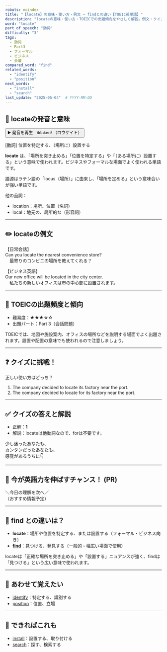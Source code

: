```yaml
---
robots: noindex
title: "【locate】の意味・使い方・例文 ― findとの違い【TOEIC英単語】"
description: "locateの意味・使い方・TOEICでの出題傾向をやさしく解説。例文・クイズ付きでfindとの違いもわかりやすく学べます。"
word: "locate"
part_of_speech: "動詞"
difficulty: "3"
tags:
  - 動詞
  - Part3
  - フォーマル
  - ビジネス
  - 会議
compared_word: "find"
related_words:
  - "identify"
  - "position"
next_words:
  - "install"
  - "search"
last_update: "2025-05-04"  # YYYY-MM-DD
---
```


## 🔰 locateの発音と意味

<button class="play-audio" onclick="playTTS('locate')">
  <span class="play-audio-main">
    ▶️ 発音を再生　/lóʊkeɪt/
  </span>
  <span class="play-audio-sub">
    （ロウケイト）
  </span>
</button>

[動詞] 位置を特定する、（場所に）設置する

**locate** は、「場所を突き止める」「位置を特定する」や「（ある場所に）設置する」という意味で使われます。ビジネスやフォーマルな場面でよく使われる単語です。

語源はラテン語の「locus（場所）」に由来し、「場所を定める」という意味合いが強い単語です。

他の品詞：  
- location：場所、位置（名詞）
- local：地元の、局所的な（形容詞）

---

## ✏️ locateの例文

【日常会話】  
Can you locate the nearest convenience store?  
　最寄りのコンビニの場所を教えてくれる？

【ビジネス英語】  
Our new office will be located in the city center.  
　私たちの新しいオフィスは市の中心部に設置されます。

---

## 🎯 TOEICの出題頻度と傾向

- 難易度：★★★☆☆
- 出題パート：Part 3（会話問題）

TOEICでは、地図や施設案内、オフィスの場所などを説明する場面でよく出題されます。設置や配置の意味でも使われるので注意しましょう。

---

## ❓ クイズに挑戦！

正しい使い方はどっち？

1. The company decided to locate its factory near the port.  
2. The company decided to locate for its factory near the port.

---

## ✅ クイズの答えと解説

- 正解：**1**
- 解説：locateは他動詞なので、forは不要です。

少し迷ったあなたも、  
カンタンだったあなたも、  
感覚があるうちに👇️

---

## 🚀 今が英語力を伸ばすチャンス！ (PR)

<div class="info-center">
＼今日の理解を次へ／<br>  
（おすすめ情報予定）
</div>

---

## 🤔  find との違いは？

- **locate**：場所や位置を特定する、または設置する（フォーマル・ビジネス向き）
- **[find](/find)**：見つける、発見する（一般的・幅広い場面で使用）

locateは「正確な場所を突き止める」や「設置する」ニュアンスが強く、findは「見つける」という広い意味で使われます。

---

## 🧩 あわせて覚えたい

- [identify](/identify)：特定する、識別する
- [position](/position)：位置、立場

---

## 📖 できればこれも

- [install](/install)：設置する、取り付ける
- [search](/search)：探す、検索する

<!-- cvid: aid25_bid45 -->
